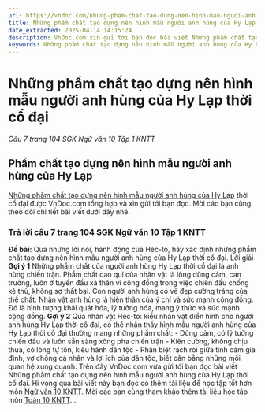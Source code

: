 ```yaml
---
url: https://vndoc.com/nhung-pham-chat-tao-dung-nen-hinh-mau-nguoi-anh-hung-cua-hy-lap-thoi-co-dai-281914
title: Những phẩm chất tạo dựng nên hình mẫu người anh hùng của Hy Lạp thời cổ đại - Câu 7 trang 104 SGK Ngữ văn 10 Tập 1 KNTT - VnDoc.com
date_extracted: 2025-04-14 14:15:24
description: VnDoc.com xin gửi tới bạn đọc bài viết Những phẩm chất tạo dựng nên hình mẫu người anh hùng của Hy Lạp thời cổ đại. Mời bạn đọc cùng tham khảo chi tiết.
keywords: Những phẩm chất tạo dựng nên hình mẫu người anh hùng của Hy Lạp thời cổ đại,phẩm chất tạo dựng nên hình mẫu người anh hùng của Hy Lạp,Câu 7 trang 104 SGK Ngữ văn 10 Tập 1 KNTT,ngữ văn 10 KNTT,văn 10,ngữ văn 10 kết nối tri thức,Héc-to từ biệt Ăng-đrô-mác
---
```


# Những phẩm chất tạo dựng nên hình mẫu người anh hùng của Hy Lạp thời cổ đại
 _Câu 7 trang 104 SGK Ngữ văn 10 Tập 1 KNTT_
## Phẩm chất tạo dựng nên hình mẫu người anh hùng của Hy Lạp
[Những phẩm chất tạo dựng nên hình mẫu người anh hùng của Hy Lạp](<https://vndoc.com/nhung-pham-chat-tao-dung-nen-hinh-mau-nguoi-anh-hung-cua-hy-lap-thoi-co-dai-281914>) thời cổ đại được VnDoc.com tổng hợp và xin gửi tới bạn đọc. Mời các bạn cùng theo dõi chi tiết bài viết dưới đây nhé.
### Trả lời câu 7 trang 104 SGK Ngữ văn 10 Tập 1 KNTT
**Đề bài:** Qua những lời nói, hành động của Héc-to, hãy xác định những phẩm chất tạo dựng nên hình mẫu người anh hùng của Hy Lạp thời cổ đại.
Lời giải
**Gợi ý 1**
Những phẩm chất của người anh hùng Hy Lạp thời cổ đại là anh hùng chiến trận. Phẩm chất cao quí của nhân vật là lòng dũng cảm, can trường, luôn ở tuyến đầu xả thân vì cộng đồng trong việc chiến đấu chống kẻ thù, không sợ thất bại. Con người anh hùng có vẻ đẹp cường tráng của thể chất. Nhân vật anh hùng là hiện thân của ý chí và sức mạnh cộng đồng. Đó là hình tượng khái quát hóa, lý tưởng hóa, mang ý thức và sức mạnh cộng đồng.
**Gợi ý 2**
Qua nhân vật Héc-to: kiểu nhân vật điển hình cho người anh hùng Hy Lạp thời cổ đại, có thể nhận thấy hình mẫu người anh hùng của Hy Lạp thời cổ đại thường mang những phẩm chất:
\- Dũng cảm, có lý tưởng chiến đấu và luôn sẵn sàng xông pha chiến trận
\- Kiên cường, không chịu thua, có lòng tự tôn, kiêu hãnh dân tộc
\- Phân biệt rạch ròi giữa tình cảm gia đình, vợ chồng cá nhân và lợi ích của dân tộc, biết cân bằng những mối quan hệ xung quanh.
Trên đây VnDoc.com vừa gửi tới bạn đọc bài viết Những phẩm chất tạo dựng nên hình mẫu người anh hùng của Hy Lạp thời cổ đại. Hi vọng qua bài viết này bạn đọc có thêm tài liệu để học tập tốt hơn môn [Ngữ văn 10 KNTT](<https://vndoc.com/ngu-van-10-ket-noi-tri-thuc-tap1>). Mời các bạn cùng tham khảo thêm tài liệu học tập môn [Toán 10 KNTT](<https://vndoc.com/toan-10-ket-noi-tri-thuc-tap1>)...
